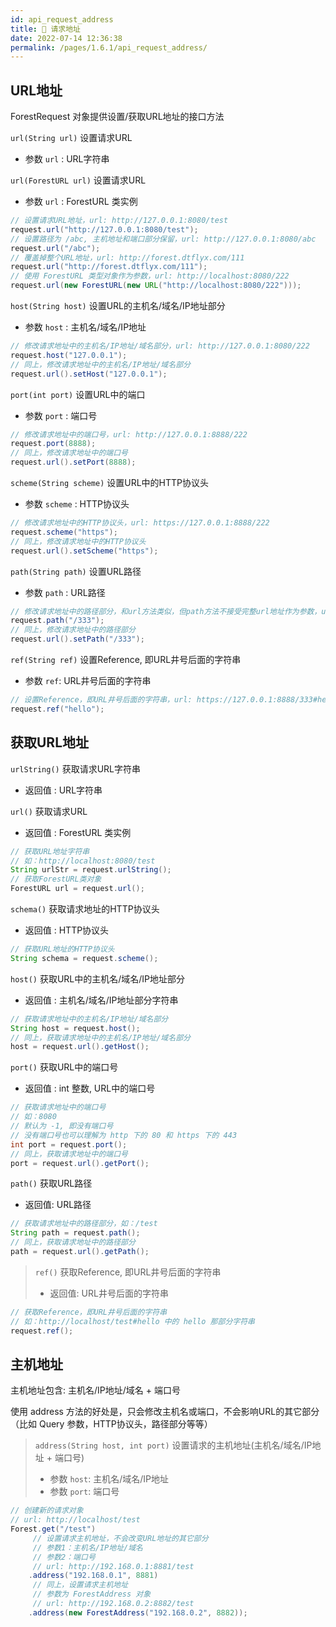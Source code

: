 ```yaml
---
id: api_request_address
title: 🔮 请求地址
date: 2022-07-14 12:36:38
permalink: /pages/1.6.1/api_request_address/
---
```


## URL地址

ForestRequest 对象提供设置/获取URL地址的接口方法

`url(String url)` 设置请求URL
- 参数 `url` : URL字符串

`url(ForestURL url)` 设置请求URL
- 参数 `url` : ForestURL 类实例

```java
// 设置请求URL地址，url: http://127.0.0.1:8080/test
request.url("http://127.0.0.1:8080/test");
// 设置路径为 /abc, 主机地址和端口部分保留，url: http://127.0.0.1:8080/abc
request.url("/abc");
// 覆盖掉整个URL地址，url: http://forest.dtflyx.com/111
request.url("http://forest.dtflyx.com/111");
// 使用 ForestURL 类型对象作为参数，url: http://localhost:8080/222
request.url(new ForestURL(new URL("http://localhost:8080/222")));
```

`host(String host)` 设置URL的主机名/域名/IP地址部分
- 参数 `host` : 主机名/域名/IP地址

```java
// 修改请求地址中的主机名/IP地址/域名部分，url: http://127.0.0.1:8080/222
request.host("127.0.0.1");
// 同上，修改请求地址中的主机名/IP地址/域名部分
request.url().setHost("127.0.0.1");
```

`port(int port)` 设置URL中的端口
- 参数 `port` : 端口号

```java
// 修改请求地址中的端口号，url: http://127.0.0.1:8888/222
request.port(8888);
// 同上，修改请求地址中的端口号
request.url().setPort(8888);
```

`scheme(String scheme)` 设置URL中的HTTP协议头
- 参数 `scheme` : HTTP协议头

```java
// 修改请求地址中的HTTP协议头，url: https://127.0.0.1:8888/222
request.scheme("https");
// 同上，修改请求地址中的HTTP协议头
request.url().setScheme("https");
```

`path(String path)` 设置URL路径
- 参数 `path` : URL路径

```java
// 修改请求地址中的路径部分，和url方法类似，但path方法不接受完整url地址作为参数，url: https://127.0.0.1:8888/333
request.path("/333");
// 同上，修改请求地址中的路径部分
request.url().setPath("/333");
```

`ref(String ref)` 设置Reference, 即URL井号后面的字符串
- 参数 `ref`: URL井号后面的字符串

```java
// 设置Reference，即URL井号后面的字符串，url: https://127.0.0.1:8888/333#hello
request.ref("hello");
```

## 获取URL地址

`urlString()` 获取请求URL字符串
- 返回值 : URL字符串

`url()` 获取请求URL
- 返回值 : ForestURL 类实例

```java
// 获取URL地址字符串
// 如：http://localhost:8080/test
String urlStr = request.urlString();
// 获取ForestURL类对象
ForestURL url = request.url();
```

`schema()` 获取请求地址的HTTP协议头
- 返回值 : HTTP协议头

```java
// 获取URL地址的HTTP协议头
String schema = request.scheme();
```

`host()` 获取URL中的主机名/域名/IP地址部分
- 返回值 : 主机名/域名/IP地址部分字符串

```java
// 获取请求地址中的主机名/IP地址/域名部分
String host = request.host();
// 同上，获取请求地址中的主机名/IP地址/域名部分
host = request.url().getHost();
```

`port()` 获取URL中的端口号
- 返回值 : int 整数, URL中的端口号

```java
// 获取请求地址中的端口号
// 如：8080
// 默认为 -1, 即没有端口号
// 没有端口号也可以理解为 http 下的 80 和 https 下的 443
int port = request.port();
// 同上，获取请求地址中的端口号
port = request.url().getPort();
```

`path()` 获取URL路径
- 返回值: URL路径

```java
// 获取请求地址中的路径部分，如：/test
String path = request.path();
// 同上，获取请求地址中的路径部分
path = request.url().getPath();
```

> `ref()` 获取Reference, 即URL井号后面的字符串
>- 返回值: URL井号后面的字符串


```java
// 获取Reference，即URL井号后面的字符串
// 如：http://localhost/test#hello 中的 hello 那部分字符串
request.ref(); 
```

## 主机地址

主机地址包含: 主机名/IP地址/域名 + 端口号

使用 address 方法的好处是，只会修改主机名或端口，不会影响URL的其它部分（比如 Query 参数，HTTP协议头，路径部分等等）

> `address(String host, int port)` 设置请求的主机地址(主机名/域名/IP地址 + 端口号)
>- 参数 `host`: 主机名/域名/IP地址
>- 参数 `port`: 端口号

```java
// 创建新的请求对象
// url: http://localhost/test
Forest.get("/test")
     // 设置请求主机地址，不会改变URL地址的其它部分
     // 参数1：主机名/IP地址/域名
     // 参数2：端口号
     // url: http://192.168.0.1:8881/test
    .address("192.168.0.1", 8881)
     // 同上，设置请求主机地址
     // 参数为 ForestAddress 对象
     // url: http://192.168.0.2:8882/test
    .address(new ForestAddress("192.168.0.2", 8882));
```
